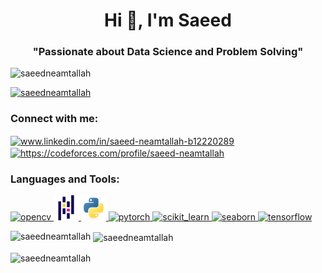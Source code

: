 <h1 align="center">Hi 👋, I'm Saeed</h1>
<h3 align="center">"Passionate about Data Science and Problem Solving"</h3>

<p align="left"> <img src="https://komarev.com/ghpvc/?username=saeedneamtallah&label=Profile%20views&color=0e75b6&style=flat" alt="saeedneamtallah" /> </p>

<p align="left"> <a href="https://github.com/ryo-ma/github-profile-trophy"><img src="https://github-profile-trophy.vercel.app/?username=saeedneamtallah" alt="saeedneamtallah" /></a> </p>

<h3 align="left">Connect with me:</h3>
<p align="left">
<a href="https://linkedin.com/in/www.linkedin.com/in/saeed-neamtallah-b12220289" target="blank"><img align="center" src="https://raw.githubusercontent.com/rahuldkjain/github-profile-readme-generator/master/src/images/icons/Social/linked-in-alt.svg" alt="www.linkedin.com/in/saeed-neamtallah-b12220289" height="30" width="40" /></a>
<a href="https://codeforces.com/profile/https://codeforces.com/profile/saeed-neamtallah" target="blank"><img align="center" src="https://raw.githubusercontent.com/rahuldkjain/github-profile-readme-generator/master/src/images/icons/Social/codeforces.svg" alt="https://codeforces.com/profile/saeed-neamtallah" height="30" width="40" /></a>
</p>

<h3 align="left">Languages and Tools:</h3>
<p align="left"> <a href="https://opencv.org/" target="_blank" rel="noreferrer"> <img src="https://www.vectorlogo.zone/logos/opencv/opencv-icon.svg" alt="opencv" width="40" height="40"/> </a> <a href="https://pandas.pydata.org/" target="_blank" rel="noreferrer"> <img src="https://raw.githubusercontent.com/devicons/devicon/2ae2a900d2f041da66e950e4d48052658d850630/icons/pandas/pandas-original.svg" alt="pandas" width="40" height="40"/> </a> <a href="https://www.python.org" target="_blank" rel="noreferrer"> <img src="https://raw.githubusercontent.com/devicons/devicon/master/icons/python/python-original.svg" alt="python" width="40" height="40"/> </a> <a href="https://pytorch.org/" target="_blank" rel="noreferrer"> <img src="https://www.vectorlogo.zone/logos/pytorch/pytorch-icon.svg" alt="pytorch" width="40" height="40"/> </a> <a href="https://scikit-learn.org/" target="_blank" rel="noreferrer"> <img src="https://upload.wikimedia.org/wikipedia/commons/0/05/Scikit_learn_logo_small.svg" alt="scikit_learn" width="40" height="40"/> </a> <a href="https://seaborn.pydata.org/" target="_blank" rel="noreferrer"> <img src="https://seaborn.pydata.org/_images/logo-mark-lightbg.svg" alt="seaborn" width="40" height="40"/> </a> <a href="https://www.tensorflow.org" target="_blank" rel="noreferrer"> <img src="https://www.vectorlogo.zone/logos/tensorflow/tensorflow-icon.svg" alt="tensorflow" width="40" height="40"/> </a> </p>

<p><img align="left" src="https://github-readme-stats.vercel.app/api/top-langs?username=saeedneamtallah&show_icons=true&locale=en&layout=compact" alt="saeedneamtallah" /></p>

<p>&nbsp;<img align="center" src="https://github-readme-stats.vercel.app/api?username=saeedneamtallah&show_icons=true&locale=en" alt="saeedneamtallah" /></p>

<p><img align="center" src="https://github-readme-streak-stats.herokuapp.com/?user=saeedneamtallah&" alt="saeedneamtallah" /></p>
